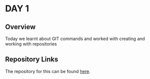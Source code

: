 # DAY 1

## Overview

Today we learnt about GIT commands and worked with creating and working with repositories

## Repository Links

The repository for this can be found [here](https://github.com/ash0306/Genspark-demo).